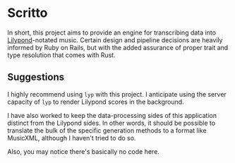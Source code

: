 # Scritto

In short, this project aims to provide an engine for transcribing data into
[Lilypond](http://www.lilypond.org)-notated music. Certain design and pipeline
decisions are heavily informed by Ruby on Rails, but with the added assurance
of proper trait and type resolution that comes with Rust.

## Suggestions

I highly recommend using `lyp` with this project. I anticipate using the server
capacity of `lyp` to render Lilypond scores in the background.

I have also worked to keep the data-processing sides of this application
distinct from the Lilypond sides. In other words, it should be possible to
translate the bulk of the specific generation methods to a format like
MusicXML, although I haven't tried to do so.

Also, you may notice there's basically no code here.

